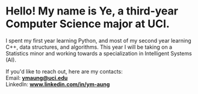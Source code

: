 # Hello! My name is Ye, a third-year Computer Science major at UCI. 

I spent my first year learning Python, and most of my second year learning C++, data structures, and algorithms. This year I will be taking on a Statistics minor and working towards a specialization in Intelligent Systems (AI).

If you'd like to reach out, here are my contacts:  
Email:    **ymaung@uci.edu**  
LinkedIn: **www.linkedin.com/in/ym-aung**  
